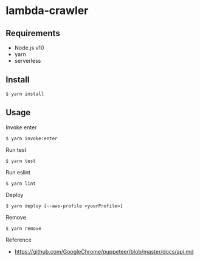 # lambda-crawler

## Requirements

- Node.js v10
- yarn
- serverless

## Install

```
$ yarn install
```

## Usage

Invoke enter
```
$ yarn invoke:enter
```

Run test

```
$ yarn test
```

Run eslint
```
$ yarn lint
```

Deploy
```
$ yarn deploy [--aws-profile <yourProfile>]
```

Remove
```
$ yarn remove
```

Reference

- https://github.com/GoogleChrome/puppeteer/blob/master/docs/api.md
